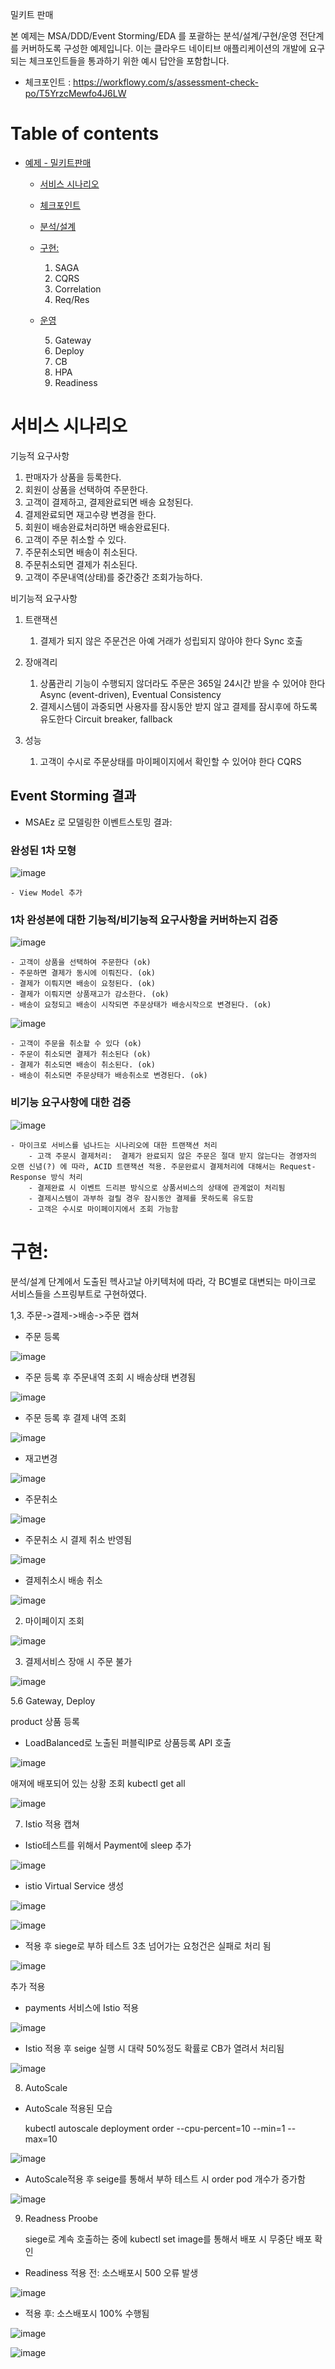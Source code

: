 
밀키트 판매

본 예제는 MSA/DDD/Event Storming/EDA 를 포괄하는 분석/설계/구현/운영 전단계를 커버하도록 구성한 예제입니다.
이는 클라우드 네이티브 애플리케이션의 개발에 요구되는 체크포인트들을 통과하기 위한 예시 답안을 포함합니다.
- 체크포인트 : https://workflowy.com/s/assessment-check-po/T5YrzcMewfo4J6LW


# Table of contents

- [예제 - 밀키트판매](#---)
  - [서비스 시나리오](#서비스-시나리오)
  - [체크포인트](#체크포인트)
  - [분석/설계](#분석설계)
  - [구현:](#구현-)
     1. SAGA
     2. CQRS
     3. Correlation
     4. Req/Res
  - [운영](#운영)
  
     5. Gateway
     6. Deploy
     7. CB
     8. HPA
     9. Readiness


# 서비스 시나리오


기능적 요구사항

1. 판매자가 상품을 등록한다.
2. 회원이 상품을 선택하여 주문한다.
3. 고객이 결제하고, 결제완료되면 배송 요청된다.
4. 결제완료되면 재고수량 변경을 한다.
5. 회원이 배송완료처리하면 배송완료된다.
6. 고객이 주문 취소할 수 있다.
7. 주문취소되면 배송이 취소된다.
8. 주문취소되면 결제가 취소된다.
9. 고객이 주문내역(상태)를 중간중간 조회가능하다.

비기능적 요구사항
1. 트랜잭션
    1. 결제가 되지 않은 주문건은 아예 거래가 성립되지 않아야 한다  Sync 호출
    
1. 장애격리
    1. 상품관리 기능이 수행되지 않더라도 주문은 365일 24시간 받을 수 있어야 한다  Async (event-driven), Eventual Consistency
    1. 결제시스템이 과중되면 사용자를 잠시동안 받지 않고 결제를 잠시후에 하도록 유도한다  Circuit breaker, fallback
1. 성능
    1. 고객이 수시로 주문상태를 마이페이지에서 확인할 수 있어야 한다  CQRS




## Event Storming 결과
* MSAEz 로 모델링한 이벤트스토밍 결과:  


### 완성된 1차 모형
![image](https://user-images.githubusercontent.com/75401920/104998076-f9929380-5a6d-11eb-8ac9-1ba95cea971f.png)

    - View Model 추가

### 1차 완성본에 대한 기능적/비기능적 요구사항을 커버하는지 검증

![image](https://user-images.githubusercontent.com/75401920/104998395-7b82bc80-5a6e-11eb-905f-1a3675837500.png)

    - 고객이 상품을 선택하여 주문한다 (ok)
    - 주문하면 결제가 동시에 이뤄진다. (ok)
    - 결제가 이뤄지면 배송이 요청된다. (ok)
    - 결제가 이뤄지면 상품재고가 감소한다. (ok)
    - 배송이 요청되고 배송이 시작되면 주문상태가 배송시작으로 변경된다. (ok)

![image](https://user-images.githubusercontent.com/75401920/104998646-ecc26f80-5a6e-11eb-88a2-6ff3c1eaf7f6.png)

    - 고객이 주문을 취소할 수 있다 (ok)
    - 주문이 취소되면 결제가 취소된다 (ok)
    - 결제가 취소되면 배송이 취소된다. (ok)
    - 배송이 취소되면 주문상태가 배송취소로 변경된다. (ok)




### 비기능 요구사항에 대한 검증

![image](https://user-images.githubusercontent.com/75401920/104999118-a7eb0880-5a6f-11eb-8de2-bf5926de7436.png)

    - 마이크로 서비스를 넘나드는 시나리오에 대한 트랜잭션 처리
        - 고객 주문시 결제처리:  결제가 완료되지 않은 주문은 절대 받지 않는다는 경영자의 오랜 신념(?) 에 따라, ACID 트랜잭션 적용. 주문완료시 결제처리에 대해서는 Request-Response 방식 처리
        - 결제완료 시 이벤트 드리븐 방식으로 상품서비스의 상태에 관계없이 처리됨
        - 결제시스템이 과부하 걸릴 경우 잠시동안 결제를 못하도록 유도함
        - 고객은 수시로 마이페이지에서 조회 가능함





# 구현:

분석/설계 단계에서 도출된 헥사고날 아키텍처에 따라, 각 BC별로 대변되는 마이크로 서비스들을 스프링부트로 구현하였다. 


1,3. 주문->결제->배송->주문 캡쳐




 - 주문 등록

![image](https://user-images.githubusercontent.com/75401920/105002099-1b8f1480-5a74-11eb-957f-26f060d0bc5f.png)

 - 주문 등록 후 주문내역 조회 시 배송상태 변경됨 

![image](https://user-images.githubusercontent.com/75401920/105001784-a3c0ea00-5a73-11eb-9c83-1d504502bca3.png)

 - 주문 등록 후 결제 내역 조회

![image](https://user-images.githubusercontent.com/75401920/105001881-c81cc680-5a73-11eb-8b94-c25d03309a84.png)

 - 재고변경

![image](https://user-images.githubusercontent.com/75401920/105002205-3e212d80-5a74-11eb-9d3a-469df1f27d49.png)

 - 주문취소

![image](https://user-images.githubusercontent.com/75401920/105002335-6dd03580-5a74-11eb-860d-66d4062bd18f.png)

 - 주문취소 시 결제 취소 반영됨

![image](https://user-images.githubusercontent.com/75401920/105002401-95270280-5a74-11eb-89c9-069db87220e6.png)

 - 결제취소시 배송 취소
 
![image](https://user-images.githubusercontent.com/75401920/105002466-acfe8680-5a74-11eb-91ba-bc04509a8b10.png)


2. 마이페이지 조회

![image](https://user-images.githubusercontent.com/75401920/105002605-e8995080-5a74-11eb-99ad-15cdb20324ad.png)


3. 결제서비스 장애 시 주문 불가

![image](https://user-images.githubusercontent.com/75401920/105002912-52b1f580-5a75-11eb-8ce0-b661fbbcc1d3.png)



   

5.6 Gateway, Deploy

product 상품 등록 
 - LoadBalanced로 노출된 퍼블릭IP로 상품등록 API 호출

![image](https://user-images.githubusercontent.com/75401920/105001534-42008000-5a73-11eb-8ab7-c955745e7703.png)


애져에 배포되어 있는 상황 조회 kubectl get all

![image](https://user-images.githubusercontent.com/75401920/105000728-06b18180-5a72-11eb-8609-e527c48f7060.png)



7. Istio 적용 캡쳐

  - Istio테스트를 위해서 Payment에 sleep 추가
  
![image](https://user-images.githubusercontent.com/75401920/105005616-e89b4f80-5a78-11eb-82cb-de53e5881e3f.png)

 - istio Virtual Service 생성

![image](https://user-images.githubusercontent.com/75401920/105109571-22fbff80-5b00-11eb-9690-74b751e435a6.png)

![image](https://user-images.githubusercontent.com/75401920/105109657-5179da80-5b00-11eb-9e87-637a565c75ad.png)

 - 적용 후 siege로 부하 테스트
  3초 넘어가는 요청건은 실패로 처리 됨

![image](https://user-images.githubusercontent.com/75401920/105109994-07452900-5b01-11eb-857b-385a5960fecb.png)

 추가 적용
 - payments 서비스에 Istio 적용
   
![image](https://user-images.githubusercontent.com/75401920/105006822-7f1c4080-5a7a-11eb-9191-db35233773d3.png)

 - Istio 적용 후 seige 실행 시 대략 50%정도 확률로 CB가 열려서 처리됨

![image](https://user-images.githubusercontent.com/75401920/105006958-b2f76600-5a7a-11eb-99f3-c8b81a4ec270.png)

8. AutoScale

   
 - AutoScale 적용된 모습

   kubectl autoscale deployment order --cpu-percent=10 --min=1 --max=10

![image](https://user-images.githubusercontent.com/75401920/105006642-4714fd80-5a7a-11eb-8424-aa2dede45666.png)

 - AutoScale적용 후 seige를 통해서 부하 테스트 시  order pod 개수가 증가함

![image](https://user-images.githubusercontent.com/75401920/105006308-cf46d300-5a79-11eb-96db-77d865c9bfe9.png)


9. Readness Proobe



   siege로 계속 호출하는 중에 kubectl set image를 통해서 배포 시 무중단 배포 확인
 
  - Readiness 적용 전: 소스배포시 500 오류 발생
  
![image](https://user-images.githubusercontent.com/75401920/105004548-7d04b280-5a77-11eb-95cb-d5fe19a40557.png)


  - 적용 후: 소스배포시 100% 수행됨
  
![image](https://user-images.githubusercontent.com/75401920/105114273-e1705200-5b09-11eb-9fd8-da7d7b57dc7b.png)

![image](https://user-images.githubusercontent.com/75401920/105004912-f0a6bf80-5a77-11eb-88ee-f0bcd8f67f45.png)

